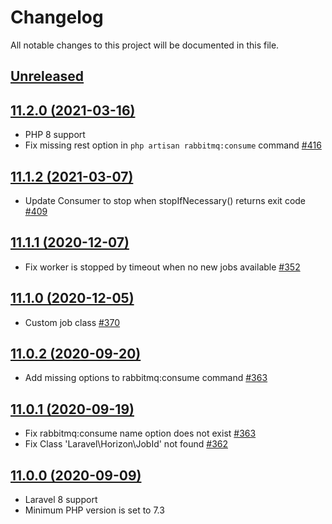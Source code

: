 # Changelog

All notable changes to this project will be documented in this file.

## [Unreleased](https://github.com/vyuldashev/laravel-queue-rabbitmq/compare/v11.2.0...master)

## [11.2.0 (2021-03-16)](https://github.com/vyuldashev/laravel-queue-rabbitmq/compare/v11.1.2...v11.2.0)

- PHP 8 support
- Fix missing rest option in `php artisan rabbitmq:consume` command [#416](https://github.com/vyuldashev/laravel-queue-rabbitmq/pull/416)

## [11.1.2 (2021-03-07)](https://github.com/vyuldashev/laravel-queue-rabbitmq/compare/v11.1.1...v11.1.2)

- Update Consumer to stop when stopIfNecessary() returns exit code [#409](https://github.com/vyuldashev/laravel-queue-rabbitmq/pull/409)

## [11.1.1 (2020-12-07)](https://github.com/vyuldashev/laravel-queue-rabbitmq/compare/v11.1.0...v11.1.1)

- Fix worker is stopped by timeout when no new jobs available [#352](https://github.com/vyuldashev/laravel-queue-rabbitmq/issues/352)

## [11.1.0 (2020-12-05)](https://github.com/vyuldashev/laravel-queue-rabbitmq/compare/v11.0.2...v11.1.0)

- Custom job class [#370](https://github.com/vyuldashev/laravel-queue-rabbitmq/issues/370)

## [11.0.2 (2020-09-20)](https://github.com/vyuldashev/laravel-queue-rabbitmq/compare/v11.0.1...v11.0.2)

- Add missing options to rabbitmq:consume command [#363](https://github.com/vyuldashev/laravel-queue-rabbitmq/issues/363)

## [11.0.1 (2020-09-19)](https://github.com/vyuldashev/laravel-queue-rabbitmq/compare/v11.0.0...v11.0.1)

- Fix rabbitmq:consume name option does not exist [#363](https://github.com/vyuldashev/laravel-queue-rabbitmq/issues/363)
- Fix Class 'Laravel\Horizon\JobId' not found [#362](https://github.com/vyuldashev/laravel-queue-rabbitmq/issues/362)

## [11.0.0 (2020-09-09)](https://github.com/vyuldashev/laravel-queue-rabbitmq/compare/v10.2.2...v11.0.0)

- Laravel 8 support
- Minimum PHP version is set to 7.3 
